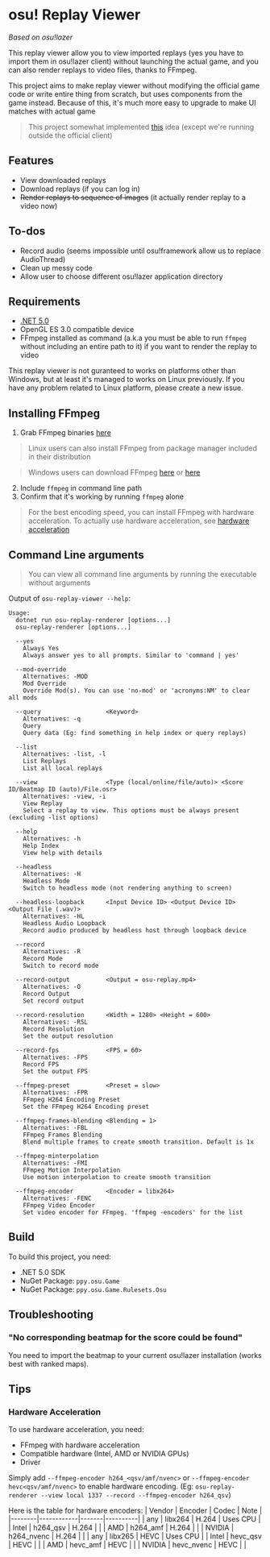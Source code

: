 # osu! Replay Viewer
_Based on osu!lazer_

This replay viewer allow you to view imported replays (yes you have to import them in osu!lazer
client) without launching the actual game, and you can also render replays to video files, thanks
to FFmpeg.

This project aims to make replay viewer without modifying the official game code or write entire
thing from scratch, but uses components from the game instead. Because of this, it's much more easy
to upgrade to make UI matches with actual game

> This project somewhat implemented [this](https://github.com/ppy/osu/discussions/12986) idea (except
  we're running outside the official client)

## Features
- View downloaded replays
- Download replays (if you can log in)
- ~~Render replays to sequence of images~~ (it actually render replay to a video now)

## To-dos
- Record audio (seems impossible until osu!framework allow us to replace AudioThread)
- Clean up messy code
- Allow user to choose different osu!lazer application directory

## Requirements
- [.NET 5.0](https://dotnet.microsoft.com/download/dotnet/5.0)
- OpenGL ES 3.0 compatible device
- FFmpeg installed as command (a.k.a you must be able to run ``ffmpeg`` without including an entire
  path to it) if you want to render the replay to video

This replay viewer is not guranteed to works on platforms other than Windows, but at least it's managed
to works on Linux previously. If you have any problem related to Linux platform, please create a new
issue.

## Installing FFmpeg
1. Grab FFmpeg binaries [here](https://www.ffmpeg.org/download.html)
  > Linux users can also install FFmpeg from package manager included in their distribution

  > Windows users can download FFmpeg [here](https://www.gyan.dev/ffmpeg/builds/) or
    [here](https://github.com/BtbN/FFmpeg-Builds/releases)

2. Include ``ffmpeg`` in command line path
3. Confirm that it's working by running ``ffmpeg`` alone

> For the best encoding speed, you can install FFmpeg with hardware acceleration. To actually use
  hardware acceleration, see [hardware acceleration](#hardware-acceleration)

## Command Line arguments
> You can view all command line arguments by running the executable without arguments

Output of ``osu-replay-viewer --help``:
```
Usage:
  dotnet run osu-replay-renderer [options...]
  osu-replay-renderer [options...]

  --yes
    Always Yes
    Always answer yes to all prompts. Similar to 'command | yes'

  --mod-override
    Alternatives: -MOD
    Mod Override
    Override Mod(s). You can use 'no-mod' or 'acronyms:NM' to clear all mods

  --query                  <Keyword>
    Alternatives: -q
    Query
    Query data (Eg: find something in help index or query replays)

  --list
    Alternatives: -list, -l
    List Replays
    List all local replays

  --view                   <Type (local/online/file/auto)> <Score ID/Beatmap ID (auto)/File.osr>
    Alternatives: -view, -i
    View Replay
    Select a replay to view. This options must be always present (excluding -list options)

  --help
    Alternatives: -h
    Help Index
    View help with details

  --headless
    Alternatives: -H
    Headless Mode
    Switch to headless mode (not rendering anything to screen)

  --headless-loopback      <Input Device ID> <Output Device ID> <Output File (.wav)>
    Alternatives: -HL
    Headless Audio Loopback
    Record audio produced by headless host through loopback device

  --record
    Alternatives: -R
    Record Mode
    Switch to record mode

  --record-output          <Output = osu-replay.mp4>
    Alternatives: -O
    Record Output
    Set record output

  --record-resolution      <Width = 1280> <Height = 600>
    Alternatives: -RSL
    Record Resolution
    Set the output resolution

  --record-fps             <FPS = 60>
    Alternatives: -FPS
    Record FPS
    Set the output FPS

  --ffmpeg-preset          <Preset = slow>
    Alternatives: -FPR
    FFmpeg H264 Encoding Preset
    Set the FFmpeg H264 Encoding preset

  --ffmpeg-frames-blending <Blending = 1>
    Alternatives: -FBL
    FFmpeg Frames Blending
    Blend multiple frames to create smooth transition. Default is 1x

  --ffmpeg-minterpolation
    Alternatives: -FMI
    FFmpeg Motion Interpolation
    Use motion interpolation to create smooth transition

  --ffmpeg-encoder         <Encoder = libx264>
    Alternatives: -FENC
    FFmpeg Video Encoder
    Set video encoder for FFmpeg. 'ffmpeg -encoders' for the list
```

## Build
To build this project, you need:

- .NET 5.0 SDK
- NuGet Package: ``ppy.osu.Game``
- NuGet Package: ``ppy.osu.Game.Rulesets.Osu``

## Troubleshooting
### "No corresponding beatmap for the score could be found"
You need to import the beatmap to your current osu!lazer installation (works best with ranked maps).

## Tips
### Hardware Acceleration
To use hardware acceleration, you need:
- FFmpeg with hardware acceleration
- Compatible hardware (Intel, AMD or NVIDIA GPUs)
- Driver

Simply add ``--ffmpeg-encoder h264_<qsv/amf/nvenc>`` or ``--ffmpeg-encoder hevc<qsv/amf/nvenc>`` to
enable hardware encoding. (Eg: ``osu-replay-renderer --view local 1337 --record --ffmpeg-encoder h264_qsv``)

Here is the table for hardware encoders:
| Vendor | Encoder    | Codec | Note     |
|--------|------------|-------|----------|
| any    | libx264    | H.264 | Uses CPU |
| Intel  | h264_qsv   | H.264 |          |
| AMD    | h264_amf   | H.264 |          |
| NVIDIA | h264_nvenc | H.264 |          |
| any    | libx265    | HEVC  | Uses CPU |
| Intel  | hevc_qsv   | HEVC  |          |
| AMD    | hevc_amf   | HEVC  |          |
| NVIDIA | hevc_nvenc | HEVC  |          |

